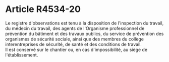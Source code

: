 # Article R4534-20

  
Le registre d'observations est tenu à la disposition de l'inspection du travail, du médecin du travail, des agents de l'Organisme professionnel de prévention du bâtiment et des travaux publics, du service de prévention des organismes de sécurité sociale, ainsi que des membres du collège interentreprises de sécurité, de santé et des conditions de travail.   
Il est conservé sur le chantier ou, en cas d'impossibilité, au siège de l'établissement.